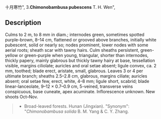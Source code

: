 十月寒竹",
3.**Chimonobambusa pubescens** T. H. Wen",

## Description
Culms to 2 m, to 8 mm in diam.; internodes green, sometimes spotted purple-brown, 8–14 cm, flattened or grooved above branches, initially white pubescent, solid or nearly so; nodes prominent, lower nodes with some aerial roots; sheath scar with tawny hairs. Culm sheaths persistent, green-yellow or green-purple when young, triangular, shorter than internodes, thickly papery, mainly glabrous but thickly tawny hairy at base, tessellation visible, margins ciliolate; auricles and oral setae absent; ligule convex, ca. 2 mm, toothed; blade erect, aristate, small, glabrous. Leaves 3 or 4 per ultimate branch; sheaths 2.5–2.8 cm, glabrous, margins ciliate; auricles absent; oral setae few, erect, white, 4–8 mm; ligule short, scabrid; blade linear-lanceolate, 9–12 × 0.7–0.9 cm, 5-veined, transverse veins conspicuous, base cuneate, apex acuminate. Inflorescence unknown. New shoots Oct–Nov.

> * Broad-leaved forests. Hunan (Jingxian).
  "Synonym": "*Chimonobambusa solida* B. M. Yang &amp; C. Y. Zhang.

